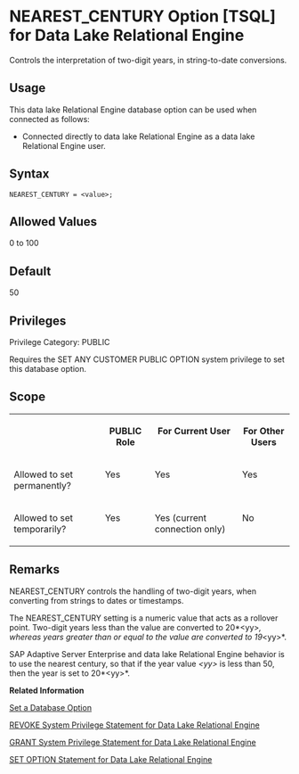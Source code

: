 <!-- loioa642956484f21015a7a0e61656a45f16 -->

# NEAREST\_CENTURY Option \[TSQL\] for Data Lake Relational Engine

Controls the interpretation of two-digit years, in string-to-date conversions.



<a name="loioa642956484f21015a7a0e61656a45f16__section_d3p_24q_znb"/>

## Usage

This data lake Relational Engine database option can be used when connected as follows:

-   Connected directly to data lake Relational Engine as a data lake Relational Engine user.



<a name="loioa642956484f21015a7a0e61656a45f16__section_zx3_g24_hrb"/>

## Syntax

```
NEAREST_CENTURY = <value>;
```



<a name="loioa642956484f21015a7a0e61656a45f16__iq_refso_790"/>

## Allowed Values

0 to 100



<a name="loioa642956484f21015a7a0e61656a45f16__iq_refso_791"/>

## Default

50



<a name="loioa642956484f21015a7a0e61656a45f16__section_k3c_gxb_3qb"/>

## Privileges

Privilege Category: PUBLIC

Requires the SET ANY CUSTOMER PUBLIC OPTION system privilege to set this database option.



<a name="loioa642956484f21015a7a0e61656a45f16__iq_refso_325"/>

## Scope


<table>
<tr>
<th valign="top">

 

</th>
<th valign="top">

PUBLIC Role

</th>
<th valign="top">

For Current User

</th>
<th valign="top">

For Other Users

</th>
</tr>
<tr>
<td valign="top">

Allowed to set permanently?

</td>
<td valign="top">

Yes

</td>
<td valign="top">

Yes

</td>
<td valign="top">

Yes

</td>
</tr>
<tr>
<td valign="top">

Allowed to set temporarily?

</td>
<td valign="top">

Yes

</td>
<td valign="top">

Yes \(current connection only\)

</td>
<td valign="top">

No

</td>
</tr>
</table>



<a name="loioa642956484f21015a7a0e61656a45f16__iq_refso_792"/>

## Remarks

NEAREST\_CENTURY controls the handling of two-digit years, when converting from strings to dates or timestamps.

The NEAREST\_CENTURY setting is a numeric value that acts as a rollover point. Two-digit years less than the value are converted to 20*<yy\>*, whereas years greater than or equal to the value are converted to 19*<yy\>*.

SAP Adaptive Server Enterprise and data lake Relational Engine behavior is to use the nearest century, so that if the year value *<yy\>* is less than 50, then the year is set to 20*<yy\>*.

**Related Information**  


[Set a Database Option](set-a-database-option-0dcb893.md "You set options with the SET OPTION statement.")

[REVOKE System Privilege Statement for Data Lake Relational Engine](../080-sql-statements/revoke-system-privilege-statement-for-data-lake-relational-engine-a3eadda.md "Removes specific system privileges from specific users and the right to administer the privilege.")

[GRANT System Privilege Statement for Data Lake Relational Engine](../080-sql-statements/grant-system-privilege-statement-for-data-lake-relational-engine-a3dfcb0.md "Grants specific system privileges to users or roles, with or without administrative rights.")

[SET OPTION Statement for Data Lake Relational Engine](../080-sql-statements/set-option-statement-for-data-lake-relational-engine-a625da7.md "Changes options that affect the behavior of the database and its compatibility with Transact-SQL. Setting the value of an option can change the behavior for all users or an individual user, in either a temporary or permanent scope.")

